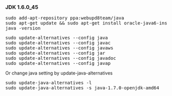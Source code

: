 ### JDK 1.6.0_45

<pre>
sudo add-apt-repository ppa:webupd8team/java
sudo apt-get update && sudo apt-get install oracle-java6-installer
java -version
</pre>

<pre>
sudo update-alternatives --config java
sudo update-alternatives --config javac
sudo update-alternatives --config javaws
sudo update-alternatives --config jar
sudo update-alternatives --config javadoc
sudo update-alternatives --config javap
</pre>

Or change java setting by update-java-alternatives

<pre>
sudo update-java-alternatives -l
sudo update-java-alternatives -s java-1.7.0-openjdk-amd64
</pre>
